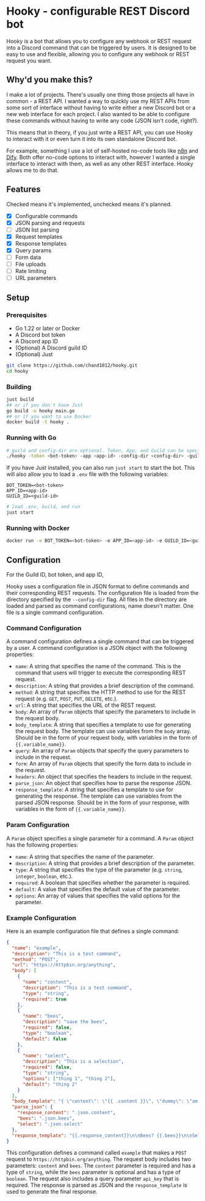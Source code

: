 # Hooky - configurable REST Discord bot

Hooky is a bot that allows you to configure any webhook or REST request into a Discord command that can be triggered by users. It is designed to be easy to use and flexible, allowing you to configure any webhook or REST request you want.

## Why'd you make this?

I make a lot of projects. There's usually one thing those projects all have in common - a REST API. I wanted a way to quickly use my REST APIs from some sort of interface without having to write either a new Discord bot or a new web interface for each project. I also wanted to be able to configure these commands without having to write any code (JSON isn't code, right?).

This means that in theory, if you just write a REST API, you can use Hooky to interact with it or even turn it into its own standalone Discord bot.

For example, something I use a lot of self-hosted no-code tools like [n8n](https://n8n.io) and [Dify](https://github.com/langgenius/dify). Both offer no-code options to interact with, however I wanted a single interface to interact with them, as well as any other REST interface. Hooky allows me to do that.

## Features

Checked means it's implemented, unchecked means it's planned.

- [x] Configurable commands
- [x] JSON parsing and requests
- [ ] JSON list parsing
- [x] Request templates
- [x] Response templates
- [x] Query params
- [ ] Form data
- [ ] File uploads
- [ ] Rate limiting
- [ ] URL parameters

## Setup

### Prerequisites
- Go 1.22 or later or Docker
- A Discord bot token
- A Discord app ID
- (Optional) A Discord guild ID
- (Optional) Just

```bash
git clone https://github.com/chand1012/hooky.git
cd hooky
```

### Building
```bash
just build
## or if you don't have Just
go build -o hooky main.go
## or if you want to use Docker
docker build -t hooky .
```

### Running with Go
```bash
# guild and config-dir are optional. Token, App, and Guild can be specified via flags or environment variables.
./hooky -token <bot-token> -app <app-id> -config-dir <config-dir> -guild <guild-id>
```

If you have Just installed, you can also run `just start` to start the bot. This will also allow you to load a `.env` file with the following variables:
```
BOT_TOKEN=<bot-token>
APP_ID=<app-id>
GUILD_ID=<guild-id>
```

```bash
# load .env, build, and run
just start
```

### Running with Docker
```bash
docker run -e BOT_TOKEN=<bot-token> -e APP_ID=<app-id> -e GUILD_ID=<guild-id> -v /path/to/config:/app/config hooky
```

## Configuration

For the Guild ID, bot token, and app ID, 

Hooky uses a configuration file in JSON format to define commands and their corresponding REST requests. The configuration file is loaded from the directory specified by the `--config-dir` flag. All files in the directory are loaded and parsed as command configurations, name doesn't matter. One file is a single command configuration.

### Command Configuration

A command configuration defines a single command that can be triggered by a user. A command configuration is a JSON object with the following properties:

* `name`: A string that specifies the name of the command. This is the command that users will trigger to execute the corresponding REST request.
* `description`: A string that provides a brief description of the command.
* `method`: A string that specifies the HTTP method to use for the REST request (e.g. `GET`, `POST`, `PUT`, `DELETE`, etc.).
* `url`: A string that specifies the URL of the REST request.
* `body`: An array of `Param` objects that specify the parameters to include in the request body.
* `body_template`: A string that specifies a template to use for generating the request body. The template can use variables from the `body` array. Should be in the form of your request body, with variables in the form of `{{.variable_name}}`.
* `query`: An array of `Param` objects that specify the query parameters to include in the request.
* `form`: An array of `Param` objects that specify the form data to include in the request.
* `headers`: An object that specifies the headers to include in the request.
* `parse_json`: An object that specifies how to parse the response JSON.
* `response_template`: A string that specifies a template to use for generating the response. The template can use variables from the parsed JSON response. Should be in the form of your response, with variables in the form of `{{.variable_name}}`.

### Param Configuration

A `Param` object specifies a single parameter for a command. A `Param` object has the following properties:

* `name`: A string that specifies the name of the parameter.
* `description`: A string that provides a brief description of the parameter.
* `type`: A string that specifies the type of the parameter (e.g. `string`, `integer`, `boolean`, etc.).
* `required`: A boolean that specifies whether the parameter is required.
* `default`: A value that specifies the default value of the parameter.
* `options`: An array of values that specifies the valid options for the parameter.

### Example Configuration

Here is an example configuration file that defines a single command:
```json
{
  "name": "example",
  "description": "This is a test command",
  "method": "POST",
  "url": "https://httpbin.org/anything",
  "body": [
    {
      "name": "content",
      "description": "This is a test command",
      "type": "string",
      "required": true
    },
    {
      "name": "bees",
      "description": "save the bees",
      "required": false,
      "type": "boolean",
      "default": false
    },
    {
      "name": "select",
      "description": "This is a selection",
      "required": false,
      "type": "string",
      "options": ["thing 1", "thing 2"],
      "default": "thing 2"
    }
  ],
  "body_template": "{ \"content\": \"{{ .content }}\", \"dummy\": \"am dummy\", \"bees\": \"{{ .bees }}\", \"select\": \"{{.select}}\" }",
  "parse_json": {
    "response_content": ".json.content",
    "bees": ".json.bees",
    "select": ".json.select"
  },
  "response_template": "{{.response_content}}\n\nBees? {{.bees}}\n\nSelection: {{.select}}"
}

```
This configuration defines a command called `example` that makes a `POST` request to `https://httpbin.org/anything`. The request body includes two parameters: `content` and `bees`. The `content` parameter is required and has a type of `string`, while the `bees` parameter is optional and has a type of `boolean`. The request also includes a query parameter `api_key` that is required. The response is parsed as JSON and the `response_template` is used to generate the final response.
